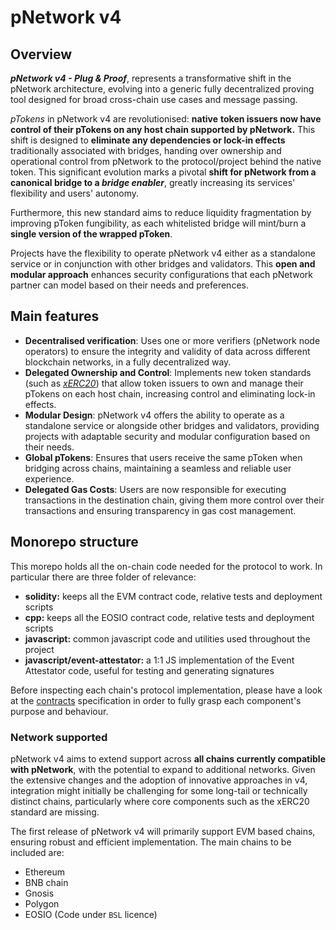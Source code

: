 # pNetwork v4

## Overview

**_pNetwork v4 - Plug & Proof_**, represents a transformative shift in the pNetwork architecture, evolving into a generic fully decentralized proving tool designed for broad cross-chain use cases and message passing.

_pTokens_ in pNetwork v4 are revolutionised: **native** **token issuers now have control of their pTokens on any host chain supported by pNetwork.**
This shift is designed to **eliminate any dependencies or lock-in effects** traditionally associated with bridges, handing over ownership and operational control from pNetwork to the protocol/project behind the native token.
This significant evolution marks a pivotal **shift for pNetwork from a canonical bridge to a _bridge enabler_**, greatly increasing its services' flexibility and users' autonomy.

Furthermore, this new standard aims to reduce liquidity fragmentation by improving pToken fungibility, as each whitelisted bridge will mint/burn a **single version of the wrapped pToken**.

Projects have the flexibility to operate pNetwork v4 either as a standalone service or in conjunction with other bridges and validators. This **open and modular approach** enhances security configurations that each pNetwork partner can model based on their needs and preferences.

## Main features

- **Decentralised verification**: Uses one or more verifiers (pNetwork node operators) to ensure the integrity and validity of data across different blockchain networks, in a fully decentralized way.
- **Delegated Ownership and Control**: Implements new token standards (such as [_xERC20_](https://www.xerc20.com/)) that allow token issuers to own and manage their pTokens on each host chain, increasing control and eliminating lock-in effects.
- **Modular Design**: pNetwork v4 offers the ability to operate as a standalone service or alongside other bridges and validators, providing projects with adaptable security and modular configuration based on their needs.
- **Global pTokens**: Ensures that users receive the same pToken when bridging across chains, maintaining a seamless and reliable user experience.
- **Delegated Gas Costs**: Users are now responsible for executing transactions in the destination chain, giving them more control over their transactions and ensuring transparency in gas cost management.

## Monorepo structure

This morepo holds all the on-chain code needed for the protocol to work. In particular there are three folder of relevance:

- **solidity:** keeps all the EVM contract code, relative tests and deployment scripts
- **cpp:** keeps all the EOSIO contract code, relative tests and deployment scripts
- **javascript:** common javascript code and utilities used throughout the project
- **javascript/event-attestator:** a 1:1 JS implementation of the Event Attestator code, useful for testing and generating signatures

Before inspecting each chain's protocol implementation, please have a look at the [contracts](./docs/contracts-spec.md) specification in
order to fully grasp each component's purpose and behaviour.

### Network supported

pNetwork v4 aims to extend support across **all chains currently compatible with pNetwork**, with the potential to expand to additional networks. Given the extensive changes and the adoption of innovative approaches in v4, integration might initially be challenging for some long-tail or technically distinct chains, particularly where core components such as the xERC20 standard are missing.

The first release of pNetwork v4 will primarily support EVM based chains, ensuring robust and efficient implementation. The main chains to be included are:

- Ethereum
- BNB chain
- Gnosis
- Polygon
- EOSIO (Code under `BSL` licence)
